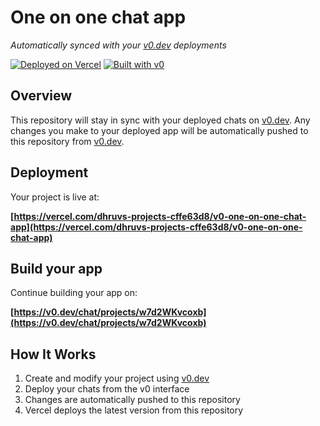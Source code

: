 # One on one chat app

*Automatically synced with your [v0.dev](https://v0.dev) deployments*

[![Deployed on Vercel](https://img.shields.io/badge/Deployed%20on-Vercel-black?style=for-the-badge&logo=vercel)](https://vercel.com/dhruvs-projects-cffe63d8/v0-one-on-one-chat-app)
[![Built with v0](https://img.shields.io/badge/Built%20with-v0.dev-black?style=for-the-badge)](https://v0.dev/chat/projects/w7d2WKvcoxb)

## Overview

This repository will stay in sync with your deployed chats on [v0.dev](https://v0.dev).
Any changes you make to your deployed app will be automatically pushed to this repository from [v0.dev](https://v0.dev).

## Deployment

Your project is live at:

**[https://vercel.com/dhruvs-projects-cffe63d8/v0-one-on-one-chat-app](https://vercel.com/dhruvs-projects-cffe63d8/v0-one-on-one-chat-app)**

## Build your app

Continue building your app on:

**[https://v0.dev/chat/projects/w7d2WKvcoxb](https://v0.dev/chat/projects/w7d2WKvcoxb)**

## How It Works

1. Create and modify your project using [v0.dev](https://v0.dev)
2. Deploy your chats from the v0 interface
3. Changes are automatically pushed to this repository
4. Vercel deploys the latest version from this repository